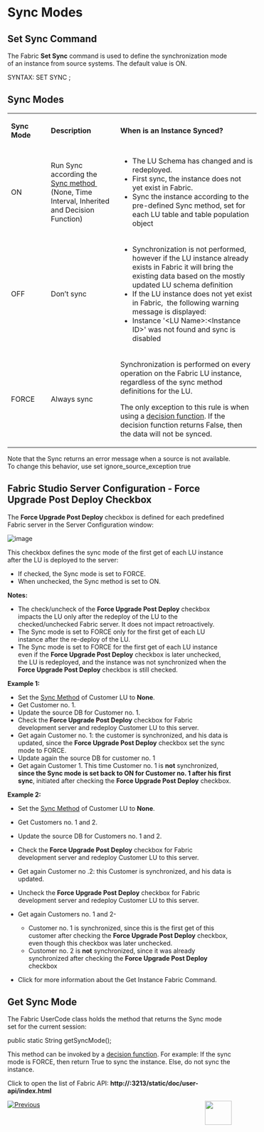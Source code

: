 # Sync Modes

## Set Sync Command 
The Fabric **Set Sync** command is used to define the synchronization mode of an instance from source systems. The default value is ON.

SYNTAX: SET SYNC <SYNC MODE>;

## Sync Modes
<table style="width: 560px;">
<tbody>
<tr>
<td style="width: 76px;">
<p><strong>Sync Mode</strong></p>
</td>
<td style="width: 146px;">
<p><strong>Description</strong></p>
</td>
<td style="width: 316px;">
<p><strong>When is an Instance Synced?</strong></p>
</td>
</tr>
<tr>
<td style="width: 76px;">
<p>ON</p>
</td>
<td style="width: 146px;">
<p>Run Sync according the <a href="https://github.com/k2view-academy/K2View-Academy/wiki/Sync-Methods">Sync method&nbsp;</a> (None, Time Interval, Inherited and Decision Function)</p>
</td>
<td style="width: 316px;">
<ul>
<li>The LU Schema has changed and is redeployed.</li>
<li>First sync, the instance does not yet exist in Fabric.</li>
<li>Sync the instance according to the pre-defined Sync method, set for each LU table and table population object</li>
</ul>
</td>
</tr>
<tr>
<td style="width: 76px;">
<p>OFF</p>
</td>
<td style="width: 146px;">
<p>Don&rsquo;t sync</p>
</td>
<td style="width: 316px;">
<ul>
<li>Synchronization is not performed, however if the LU instance already exists in Fabric it will bring the existing data based on the mostly updated LU schema definition</li>
<li>If the LU instance does not yet exist in Fabric, &nbsp;the following warning message is displayed:</li>
<li>Instance '&lt;LU Name&gt;:&lt;Instance ID&gt;' was not found and sync is disabled</li>
</ul>
</td>
</tr>
<tr>
<td style="width: 76px;">
<p>FORCE</p>
</td>
<td style="width: 146px;">
<p>Always sync</p>
</td>
<td style="width: 316px;">
<p>Synchronization is performed on every operation on the Fabric LU instance, regardless of the sync method definitions for the LU.</p>
<p>The only exception to this rule is when using a <a href="https://github.com/k2view-academy/K2View-Academy/wiki/Sync--Decision-Functions">decision function</a>. If the decision function returns False, then the data will not be synced.</p>
</td>
</tr>
</tbody>
</table>

Note that the Sync returns an error message when a source is not available. To change this behavior, use set ignore_source_exception true


## Fabric Studio Server Configuration - Force Upgrade Post Deploy Checkbox
The **Force Upgrade Post Deploy** checkbox is defined for each predefined Fabric server in the Server Configuration window:

![image](https://k2vacademy.s3.eu-west-2.amazonaws.com/Fabric/6_Sync/6_2_server_configuration_window.png)

This checkbox defines the sync mode of the first get of each LU instance after the LU is deployed to the server:
* If checked, the Sync mode is set to FORCE.
* When unchecked, the Sync method is set to ON.

**Notes:**
* The check/uncheck of the **Force Upgrade Post Deploy** checkbox impacts the LU only after the redeploy of the LU to the checked/unchecked Fabric server. It does not impact retroactively.
* The Sync mode is set to FORCE only for the first get of each LU instance after the re-deploy of the LU.  
* The Sync mode is set to FORCE for the first get of each LU instance even if the **Force Upgrade Post Deploy** checkbox is later unchecked, the LU is redeployed, and the instance was not synchronized when the **Force Upgrade Post Deploy** checkbox is still checked.

**Example 1:**
* Set the [Sync Method](https://github.com/k2view-academy/K2View-Academy/wiki/Sync-Methods) of Customer LU to **None**.
* Get Customer no. 1.
* Update the source DB for Customer no. 1. 
* Check the **Force Upgrade Post Deploy** checkbox for Fabric development server and redeploy Customer LU to this server. 
* Get again Customer no. 1:  the customer is synchronized, and his data is updated, since the  **Force Upgrade Post Deploy** checkbox set the sync mode to FORCE.
* Update again the source DB for customer no. 1 
* Get again Customer 1.  This time Customer no. 1 is **not** synchronized, **since the Sync mode is set back to ON for Customer no. 1 after his first sync**, initiated after checking the **Force Upgrade Post Deploy** checkbox.

**Example 2:**
* Set the [Sync Method](https://github.com/k2view-academy/K2View-Academy/wiki/Sync-Methods) of Customer LU to **None**.
* Get Customers no. 1 and 2.
* Update the source DB for Customers no. 1 and 2.
* Check the **Force Upgrade Post Deploy** checkbox for Fabric development server and redeploy Customer LU to this server. 
* Get again Customer no .2:  this Customer is synchronized, and his data is updated. 
* Uncheck the **Force Upgrade Post Deploy** checkbox for Fabric development server and redeploy Customer LU to this server. 
* Get again Customers no. 1 and 2- 
  * Customer no. 1 is synchronized, since this is the first get of this customer after checking the **Force Upgrade Post Deploy** checkbox, even though this checkbox was later unchecked.
  * Customer no. 2 is **not** synchronized, since it was already synchronized after checking the **Force Upgrade Post Deploy** checkbox

* Click for more information about the Get Instance Fabric Command.

## Get Sync Mode
The Fabric UserCode class holds the method that returns the Sync mode set for the current session: 

public static String getSyncMode();

This method can be invoked by a [decision function](https://github.com/k2view-academy/K2View-Academy/wiki/Sync--Decision-Functions). For example:
If the sync mode is FORCE, then return True to sync the instance. Else, do not sync the instance.

Click to open the list of Fabric API: **http://<Fabric IP address>:3213/static/doc/user-api/index.html**


[![Previous](https://k2vacademy.s3.amazonaws.com/General/Previous.png)](https://github.com/k2view-academy/K2View-Academy/wiki/Sync-of-a-Logical-Unit-Instance---Overview)[<img align="right" width="60" height="54" src="https://k2vacademy.s3.amazonaws.com/General/Next.png">](https://github.com/k2view-academy/K2View-Academy/wiki/Sync---Ignore-Source-Exception)

